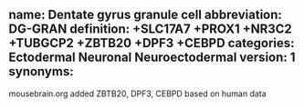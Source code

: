 name: Dentate gyrus granule cell
abbreviation: DG-GRAN
definition: +SLC17A7 +PROX1 +NR3C2 +TUBGCP2 +ZBTB20 +DPF3 +CEBPD
categories: Ectodermal Neuronal Neuroectodermal
version: 1
synonyms:
---

mousebrain.org
added ZBTB20, DPF3, CEBPD based on human data
